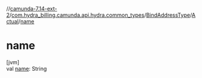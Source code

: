 //[camunda-7.14-ext-2](../../../../index.md)/[com.hydra_billing.camunda.api.hydra.common_types](../../index.md)/[BindAddressType](../index.md)/[Actual](index.md)/[name](name.md)

# name

[jvm]\
val [name](name.md): String
